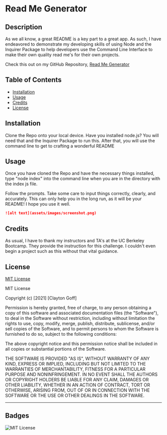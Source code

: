 # Read Me Generator

## Description 

As we all know, a great README is a key part to a great app. As such, I 
have endeavored to demonstrate my developing skills of using Node and the 
Inquirer Package to help developers use the Command Line Interface to make
their own quality read me's for their own projects. 

Check this out on my GitHub Repository, [Read Me Generator](https://github.com/Clayto30/readme-generator)

## Table of Contents

* [Installation](#installation)
* [Usage](#usage)
* [Credits](#credits)
* [License](#license)


## Installation

Clone the Repo onto your local device. Have you installed node.js? You will need
that and the Inquirer Package to run this. After that, you will use the command line
to get to crafting a wonderful README 

## Usage 

Once you have cloned the Repo and have the necessary things installed, type 
"node index" into the command line when you are in the directory with the index js
file.

Follow the prompts. Take some care to input things correctly, clearly, and accurately.
This can only help you in the long run, as it will be your README! I hope you use it
well.

```md
![alt text](assets/images/screenshot.png)
```


## Credits

As usual, I have to thank my instructors and TA's at the UC Berkeley Bootcamp.
They provide the instruction for this challenge. I couldn't even begin a project 
such as this without that vital guidance.

## License

[MIT License](https://choosealicense.com/licenses/mit/)

MIT License

Copyright (c) [2021] [Clayton Goff]

Permission is hereby granted, free of charge, to any person obtaining a copy
of this software and associated documentation files (the "Software"), to deal
in the Software without restriction, including without limitation the rights
to use, copy, modify, merge, publish, distribute, sublicense, and/or sell
copies of the Software, and to permit persons to whom the Software is
furnished to do so, subject to the following conditions:

The above copyright notice and this permission notice shall be included in all
copies or substantial portions of the Software.

THE SOFTWARE IS PROVIDED "AS IS", WITHOUT WARRANTY OF ANY KIND, EXPRESS OR
IMPLIED, INCLUDING BUT NOT LIMITED TO THE WARRANTIES OF MERCHANTABILITY,
FITNESS FOR A PARTICULAR PURPOSE AND NONINFRINGEMENT. IN NO EVENT SHALL THE
AUTHORS OR COPYRIGHT HOLDERS BE LIABLE FOR ANY CLAIM, DAMAGES OR OTHER
LIABILITY, WHETHER IN AN ACTION OF CONTRACT, TORT OR OTHERWISE, ARISING FROM,
OUT OF OR IN CONNECTION WITH THE SOFTWARE OR THE USE OR OTHER DEALINGS IN THE
SOFTWARE.

---

## Badges

![MIT License](https://img.shields.io/badge/license-MIT-%3Cgreen%3E)

